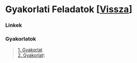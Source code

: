 # Gyakorlati Feladatok [[Vissza](https://github.com/OraveczJozsef/ME_BRZGJZ/tree/main/Sz%C3%A1m%C3%ADt%C3%B3g%C3%A9pi%20Grafika)]

### Linkek

### Gyakorlatok
> [1. Gyakorlat]()\
> [2. Gyakorlat]()\